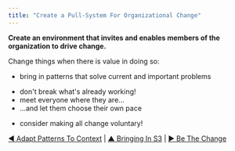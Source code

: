 ```yaml
---
title: "Create a Pull-System For Organizational Change"
---
```



**Create an environment that invites and enables members of the organization to drive change.**

Change things when there is value in doing so:

-   bring in patterns that solve current and important problems
  * don't break what's already working!
  * meet everyone where they are…
  * …and let them choose their own pace
-   consider making all change voluntary!

[&#9664; Adapt Patterns To Context](adapt-patterns-to-context.html) | [&#9650; Bringing In S3](bringing-in-s3.html) | [&#9654; Be The Change](be-the-change.html)


